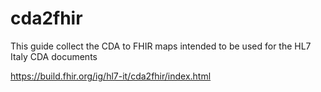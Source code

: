 # cda2fhir
This guide collect the  CDA to FHIR maps intended to be used for the  HL7 Italy CDA documents


https://build.fhir.org/ig/hl7-it/cda2fhir/index.html
